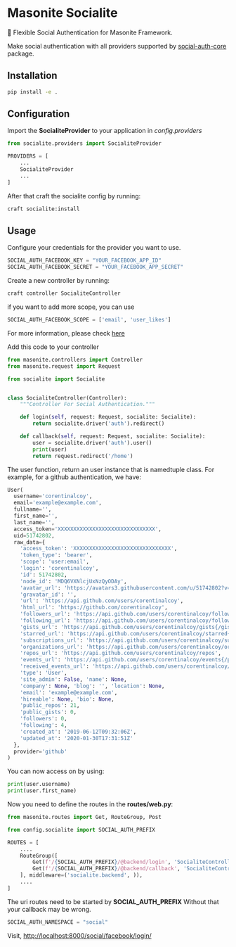 # Masonite Socialite
🤖 Flexible Social Authentication for Masonite Framework.

Make social authentication with all providers supported by 
[social-auth-core](https://github.com/python-social-auth/social-core) package.

## Installation

```bash
pip install -e .
```

## Configuration
Import the **SocialiteProvider** to your application in *config.providers*

```python
from socialite.providers import SocialiteProvider

PROVIDERS = [
    ...
    SocialiteProvider
    ...
]
```

After that craft the socialite config by running:
```bash
craft socialite:install
```

## Usage
Configure your credentials for the provider you want to use.

```python
SOCIAL_AUTH_FACEBOOK_KEY = "YOUR_FACEBOOK_APP_ID"
SOCIAL_AUTH_FACEBOOK_SECRET = "YOUR_FACEBOOK_APP_SECRET"
```

Create a new controller by running:

```bash
craft controller SocialiteController
```
if you want to add more scope, you can use 

```python
SOCIAL_AUTH_FACEBOOK_SCOPE = ['email', 'user_likes']
```

For more information, please check [here](https://python-social-auth-docs.readthedocs.io/en/latest/backends/index.html)

Add this code to your controller

```python
from masonite.controllers import Controller
from masonite.request import Request

from socialite import Socialite


class SocialiteController(Controller):
    """Controller For Social Authentication."""

    def login(self, request: Request, socialite: Socialite):
        return socialite.driver('auth').redirect()

    def callback(self, request: Request, socialite: Socialite):
        user = socialite.driver('auth').user()
        print(user)
        return request.redirect('/home')
```

The user function, return an user instance that is namedtuple class. 
For example, for a github authentication, we have:

```python
User(
  username='corentinalcoy', 
  email='example@example.com', 
  fullname='', 
  first_name='', 
  last_name='', 
  access_token='XXXXXXXXXXXXXXXXXXXXXXXXXXXXXXX',
  uid=51742802, 
  raw_data={
    'access_token': 'XXXXXXXXXXXXXXXXXXXXXXXXXXXXXXX', 
    'token_type': 'bearer', 
    'scope': 'user:email', 
    'login': 'corentinalcoy', 
    'id': 51742802, 
    'node_id': 'MDQ6VXNlcjUxNzQyODAy', 
    'avatar_url': 'https://avatars3.githubusercontent.com/u/51742802?v=4', 
    'gravatar_id': '', 
    'url': 'https://api.github.com/users/corentinalcoy', 
    'html_url': 'https://github.com/corentinalcoy', 
    'followers_url': 'https://api.github.com/users/corentinalcoy/followers', 
    'following_url': 'https://api.github.com/users/corentinalcoy/following{/other_user}', 
    'gists_url': 'https://api.github.com/users/corentinalcoy/gists{/gist_id}', 
    'starred_url': 'https://api.github.com/users/corentinalcoy/starred{/owner}{/repo}', 	
    'subscriptions_url': 'https://api.github.com/users/corentinalcoy/subscriptions', 
    'organizations_url': 'https://api.github.com/users/corentinalcoy/orgs', 
    'repos_url': 'https://api.github.com/users/corentinalcoy/repos', 
    'events_url': 'https://api.github.com/users/corentinalcoy/events{/privacy}', 
    'received_events_url': 'https://api.github.com/users/corentinalcoy/received_events', 
    'type': 'User', 
    'site_admin': False, 'name': None, 
    'company': None, 'blog': '', 'location': None, 
    'email': 'example@example.com', 
    'hireable': None, 'bio': None, 
    'public_repos': 21, 
    'public_gists': 0, 
    'followers': 0, 
    'following': 4, 
    'created_at': '2019-06-12T09:32:06Z', 
    'updated_at': '2020-01-30T17:31:51Z'
  }, 
  provider='github'
)
```

You can now access on by using:
```python
print(user.username)
print(user.first_name)
```

Now you need to define the routes in the **routes/web.py**:

```python
from masonite.routes import Get, RouteGroup, Post

from config.socialite import SOCIAL_AUTH_PREFIX

ROUTES = [
    ....
    RouteGroup([
        Get(f'/{SOCIAL_AUTH_PREFIX}/@backend/login', 'SocialiteController@auth'),
        Get(f'/{SOCIAL_AUTH_PREFIX}/@backend/callback', 'SocialiteController@callback'),
    ], middleware=('socialite.backend', )),
    ....
]

```

The uri routes need to be started by **SOCIAL_AUTH_PREFIX**
Without that your callback may be wrong.

```python
SOCIAL_AUTH_NAMESPACE = "social"
```

Visit, [http://localhost:8000/social/facebook/login/](http://localhost:8000/social/facebook/login/)
